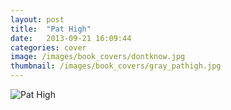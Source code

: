 ```yaml
---
layout: post
title:  "Pat High"
date:   2013-09-21 16:09:44
categories: cover
image: /images/book_covers/dontknow.jpg 
thumbnail: /images/book_covers/gray_pathigh.jpg
---
```

![Pat High][image]

[image]: /images/book_covers/dontknow.jpg "Pat High"

